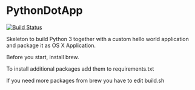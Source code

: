 # PythonDotApp

[![Build Status](https://travis-ci.org/marcellmars/PythonDotApp.svg?branch=master)](https://travis-ci.org/marcellmars/PythonDotApp)


Skeleton to build Python 3 together with a custom hello world application and package it as OS X Application.

Before you start, install brew.

To install additional packages add them to requirements.txt

If you need more packages from brew you have to edit build.sh


